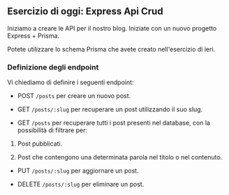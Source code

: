 ## Esercizio di oggi: Express Api Crud

Iniziamo a creare le API per il nostro blog. Iniziate con un nuovo progetto Express + Prisma.

Potete utilizzare lo schema Prisma che avete creato nell'esercizio di ieri.

### Definizione degli endpoint

Vi chiediamo di definire i seguenti endpoint:

- POST `/posts` per creare un nuovo post.

- GET `/posts/:slug` per recuperare un post utilizzando il suo slug.

- GET `/posts` per recuperare tutti i post presenti nel database, con la possibilità di filtrare per:

1. Post pubblicati.

2. Post che contengono una determinata parola nel titolo o nel contenuto.

- PUT `/posts/:slug` per aggiornare un post.

- DELETE `/posts/:slug` per eliminare un post.
